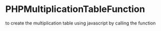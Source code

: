# PHPMultiplicationTableFunction

to create the multiplication table using javascript by calling the function 
